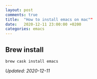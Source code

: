 ```yaml
---
layout: post
comments: true
title:  "How to install emacs on mac""
date:   2020-12-11 23:00:00 +0200
categories: emacs 
---
```


## Brew install

``` shell
brew cask install emacs
```


_Updated: 2020-12-11_
